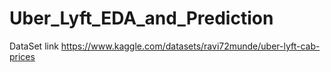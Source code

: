 # Uber_Lyft_EDA_and_Prediction

DataSet link https://www.kaggle.com/datasets/ravi72munde/uber-lyft-cab-prices
